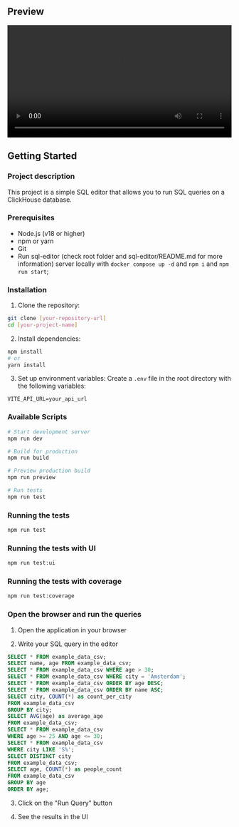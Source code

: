 ## Preview

<video width="100%" controls>
  <source src="public/videos/preview.mp4" type="video/mp4">
  Your browser does not support the video tag.
</video>

## Getting Started

### Project description

This project is a simple SQL editor that allows you to run SQL queries on a ClickHouse database.

### Prerequisites

- Node.js (v18 or higher)
- npm or yarn
- Git
- Run sql-editor (check root folder and sql-editor/README.md for more information) server locally with `docker compose up -d` and `npm i` and `npm run start`;

### Installation

1. Clone the repository:
```bash
git clone [your-repository-url]
cd [your-project-name]
```

2. Install dependencies:
```bash
npm install
# or
yarn install
```

3. Set up environment variables:
Create a `.env` file in the root directory with the following variables:

```env
VITE_API_URL=your_api_url
```

### Available Scripts

```bash
# Start development server
npm run dev

# Build for production
npm run build

# Preview production build
npm run preview

# Run tests
npm run test
```

### Running the tests

```bash
npm run test
```

### Running the tests with UI

```bash
npm run test:ui
```

### Running the tests with coverage

```bash
npm run test:coverage
```

### Open the browser and run the queries

1. Open the application in your browser

2. Write your SQL query in the editor

```sql
SELECT * FROM example_data_csv;
SELECT name, age FROM example_data_csv;
SELECT * FROM example_data_csv WHERE age > 30;
SELECT * FROM example_data_csv WHERE city = 'Amsterdam';
SELECT * FROM example_data_csv ORDER BY age DESC;
SELECT * FROM example_data_csv ORDER BY name ASC;
SELECT city, COUNT(*) as count_per_city 
FROM example_data_csv 
GROUP BY city;
SELECT AVG(age) as average_age 
FROM example_data_csv;
SELECT * FROM example_data_csv 
WHERE age >= 25 AND age <= 30;
SELECT * FROM example_data_csv 
WHERE city LIKE 'S%';
SELECT DISTINCT city 
FROM example_data_csv;
SELECT age, COUNT(*) as people_count 
FROM example_data_csv 
GROUP BY age 
ORDER BY age;
```

3. Click on the "Run Query" button

4. See the results in the UI

